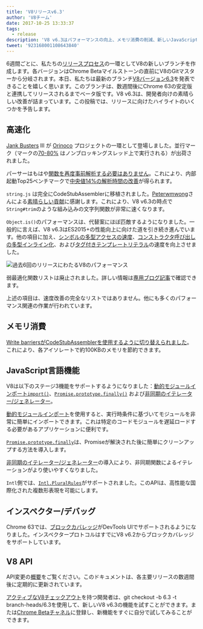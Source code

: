 ```yaml
---
title: 'V8リリースv6.3'
author: 'V8チーム'
date: 2017-10-25 13:33:37
tags:
  - release
description: 'V8 v6.3はパフォーマンスの向上、メモリ消費の削減、新しいJavaScript言語機能のサポートを含みます。'
tweet: '923168001108643840'
---
```

6週間ごとに、私たちの[リリースプロセス](/docs/release-process)の一環としてV8の新しいブランチを作成します。各バージョンはChrome Betaマイルストーンの直前にV8のGitマスターから分岐されます。本日、私たちは最新のブランチ[V8バージョン6.3](https://chromium.googlesource.com/v8/v8.git/+log/branch-heads/6.3)を発表できることを嬉しく思います。このブランチは、数週間後にChrome 63の安定版と連携してリリースされるまでベータ版です。V8 v6.3は、開発者向けの素晴らしい改善が詰まっています。この投稿では、リリースに向けたハイライトのいくつかを予告します。

<!--truncate-->
## 高速化

[Jank Busters](/blog/jank-busters) III が [Orinoco](/blog/orinoco) プロジェクトの一環として登場しました。並行マーク（マークの[70-80%](https://chromeperf.appspot.com/report?sid=612eec65c6f5c17528f9533349bad7b6f0020dba595d553b1ea6d7e7dcce9984) はノンブロッキングスレッド上で実行される）が出荷されました。

パーサーはもはや[関数を再度事前解析する必要はありません](https://docs.google.com/document/d/1TqpdGeLmURL2gc18s6PwNeyZOvayQJtJ16TCn0BEt48/edit#heading=h.un2pnqwbiw11)。これにより、内部起動Top25ベンチマークで[中央値14%の解析時間の改善](https://docs.google.com/document/d/1TqpdGeLmURL2gc18s6PwNeyZOvayQJtJ16TCn0BEt48/edit#heading=h.dvuo4tqnsmml)が得られます。

`string.js` は完全にCodeStubAssemblerに移植されました。[Peterwmwong](https://twitter.com/peterwmwong)さんによる[素晴らしい貢献](https://chromium-review.googlesource.com/q/peter.wm.wong)に感謝します。これにより、V8 v6.3の時点で`String#trim`のような組み込みの文字列関数が非常に速くなります。

`Object.is()`のパフォーマンスは、代替案にほぼ匹敵するようになりました。一般的に言えば、V8 v6.3はES2015+の性能向上に向けた道を引き続き進んでいます。他の項目に加え、[シンボルの多型アクセスの速度](https://bugs.chromium.org/p/v8/issues/detail?id=6367)、[コンストラクタ呼び出しの多型インライン化](https://bugs.chromium.org/p/v8/issues/detail?id=6885)、および[タグ付きテンプレートリテラル](https://pasteboard.co/GLYc4gt.png)の速度を向上させました。

![過去6回のリリースにわたるV8のパフォーマンス](/_img/v8-release-63/ares6.svg)

弱最適化関数リストは廃止されました。詳しい情報は[専用ブログ記事](/blog/lazy-unlinking)で確認できます。

上述の項目は、速度改善の完全なリストではありません。他にも多くのパフォーマンス関連の作業が行われています。

## メモリ消費

[Write barriersがCodeStubAssemblerを使用するように切り替えられました](https://chromium.googlesource.com/v8/v8/+/dbfdd4f9e9741df0a541afdd7516a34304102ee8)。これにより、各アイソレートで約100KBのメモリを節約できます。

## JavaScript言語機能

V8は以下のステージ3機能をサポートするようになりました：[動的モジュールインポート`import()`](https://features/dynamic-import)、[`Promise.prototype.finally()`](/features/promise-finally) および[非同期のイテレーター/ジェネレーター](https://github.com/tc39/proposal-async-iteration)。

[動的モジュールインポート](/features/dynamic-import)を使用すると、実行時条件に基づいてモジュールを非常に簡単にインポートできます。これは特定のコードモジュールを遅延ロードする必要があるアプリケーションに便利です。

[`Promise.prototype.finally`](/features/promise-finally)は、Promiseが解決された後に簡単にクリーンアップする方法を導入します。

[非同期のイテレーター/ジェネレーター](https://github.com/tc39/proposal-async-iteration)の導入により、非同期関数によるイテレーションがより使いやすくなりました。

`Intl`側では、[`Intl.PluralRules`](/features/intl-pluralrules)がサポートされました。このAPIは、高性能な国際化された複数形表現を可能にします。

## インスペクター/デバッグ

Chrome 63では、[ブロックカバレッジ](https://docs.google.com/presentation/d/1IFqqlQwJ0of3NuMvcOk-x4P_fpi1vJjnjGrhQCaJkH4/edit#slide=id.g271d6301ff_0_44)がDevTools UIでサポートされるようになりました。インスペクタープロトコルはすでにV8 v6.2からブロックカバレッジをサポートしています。

## V8 API

API変更の[概要](https://docs.google.com/document/d/1g8JFi8T_oAE_7uAri7Njtig7fKaPDfotU6huOa1alds/edit)をご覧ください。このドキュメントは、各主要リリースの数週間後に定期的に更新されています。

[アクティブなV8チェックアウト](/docs/source-code#using-git)を持つ開発者は、git checkout -b 6.3 -t branch-heads/6.3を使用して、新しいV8 v6.3の機能を試すことができます。または[Chrome Betaチャネル](https://www.google.com/chrome/browser/beta.html)に登録し、新機能をすぐに自分で試してみることができます。
